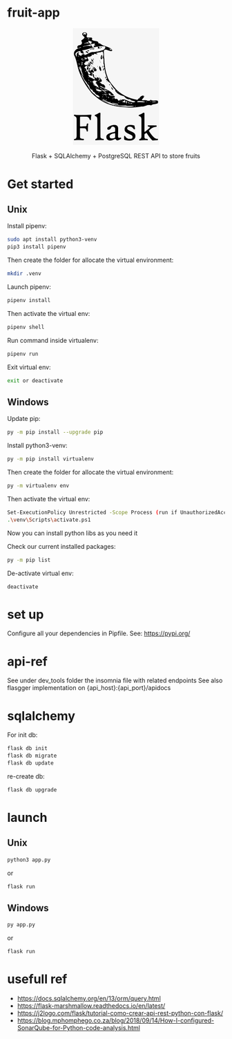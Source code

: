 # fruit-app

<p align="center">
  <img width="200" src="flask-logo.png" alt="FastApi logo">
  <p align="center">
    Flask + SQLAlchemy + PostgreSQL REST API to store fruits
  </p>
</p>

# Get started

## Unix

Install pipenv:

```bash
sudo apt install python3-venv
pip3 install pipenv
```

Then create the folder for allocate the virtual environment:

```bash
mkdir .venv
```

Launch pipenv:

```bash
pipenv install
```

Then activate the virtual env:

```bash
pipenv shell
```

Run command inside virtualenv:

```bash
pipenv run
```

Exit virtual env:

```bash
exit or deactivate
```

## Windows

Update pip:

```bash
py -m pip install --upgrade pip
```

Install python3-venv:

```bash
py -m pip install virtualenv
```

Then create the folder for allocate the virtual environment:

```bash
py -m virtualenv env
```

Then activate the virtual env:

```bash
Set-ExecutionPolicy Unrestricted -Scope Process (run if UnauthorizedAccess in powershell console)
.\venv\Scripts\activate.ps1
```

Now you can install python libs as you need it

Check our current installed packages:

```bash
py -m pip list
```

De-activate virtual env:

```bash
deactivate
```

# set up

Configure all your dependencies in Pipfile.
See: https://pypi.org/

# api-ref

See under dev_tools folder the insomnia file with related endpoints
See also flasgger implementation on {api_host}:{api_port}/apidocs

# sqlalchemy

For init db:

```bash
flask db init
flask db migrate
flask db update
```

re-create db:

```bash
flask db upgrade
```

# launch

## Unix

```bash
python3 app.py
```

or

```bash
flask run
```

## Windows

```bash
py app.py
```

or

```bash
flask run
```

# usefull ref

- https://docs.sqlalchemy.org/en/13/orm/query.html
- https://flask-marshmallow.readthedocs.io/en/latest/
- https://j2logo.com/flask/tutorial-como-crear-api-rest-python-con-flask/
- https://blog.mphomphego.co.za/blog/2018/09/14/How-I-configured-SonarQube-for-Python-code-analysis.html
